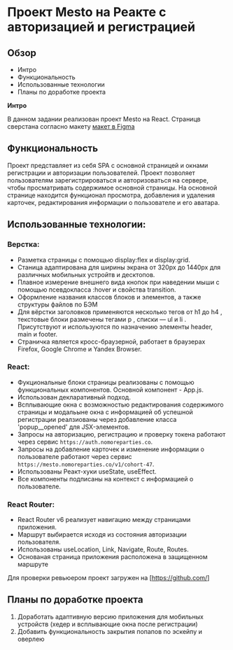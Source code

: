 # Проект Mesto на Реакте с авторизацией и регистрацией

## Обзор
* Интро
* Функциональность
* Использованные технологии
* Планы по доработке проекта

**Интро**

В данном задании реализован проект Mesto на React.
Страницв сверстана согласно макету [макет в Figma](https://www.figma.com/file/2cn9N9jSkmxD84oJik7xL7/JavaScript.-Sprint-4?node-id=28212%3A155)

## Функциональность
Проект представляет из себя SPA с основной страницей и окнами регистрации и авторизации пользователей.
Проект позволяет пользователям зарегистрироваться и авторизоваться на сервере, чтобы просматривать содержимое основной страницы. 
На основной странице находится функционал просмотра, добавления и удаления карточек, редактирования информации о пользователе и его аватара.


## Использованные технологии:
### Верстка:
- Разметка страницы с помощью display:flex и display:grid.
- Станица адаптирована для ширины экрана от 320px до 1440px для различных мобильных устройтв и десктопов.
- Плавное измерение внешнего вида кнопок при наведении мыши с помощью псевдокласса :hover и свойства transition.
- Оформление названия классов блоков и элементов, а также структуры файлов по БЭМ
- Для вёрстки заголовков применяются несколько тегов от h1 до h4 , текстовые блоки размечены тегами p , списки — ul и li . Присутствуют и используются по назначению элементы header, main и footer.
- Страничка является кросс-браузерной, работает в браузерах Firefox, Google Chrome и Yandex Browser.
### React:
- Фукциональные блоки страницы реализованы с помощью функциональных компонентов. Основной компонент - App.js.
- Использован декларативный подход.
- Всплывающие окна с возможностью редактирования содержимого страницы и модальыне окна с информацией об успешной регистрации реалзиованы через добавление класса 'popup__opened' для JSX-элементов.
- Запросы на авторизацию, регистрацию и проверку токена работают через сервис `https://auth.nomoreparties.co`.
- Запросы на добавление карточек и изменение информации о пользователе работают через сервис `https://mesto.nomoreparties.co/v1/cohort-47`.
- Использованы Реакт-хуки useState, useEffect.
- Все компоненты подписаны на контекст с информацией о пользователе.

### React Router:
- React Router v6 реализует навигацию между страницами приложения.
- Маршрут выбирается исходя из состояния авторизации пользователя.
- Использованы useLocation, Link, Navigate, Route, Routes.
- Основаная страница приложения расположена в защищенном маршруте

 Для проверки ревьюером проект загружен на [https://github.com/]


## Планы по доработке проекта
1. Доработать адаптивную версию приложения для мобильных устройств (хедер и всплывающие окна после регистрации)
2. Добавить функциональность закрытия попапов по эскейпу и оверлею
